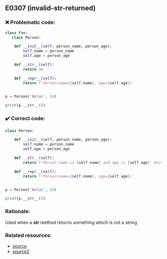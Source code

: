 ## E0307 (invalid-str-returned)

### :x: Problematic code:

```python
class Foo:
   class Person:

    def __init__(self, person_name, person_age):
        self.name = person_name
        self.age = person_age

    def __str__(self):
        return 34

    def __repr__(self):
        return f'Person(name={self.name}, age={self.age})'


p = Person('Nolan', 34)

print(p.__str__())
```

### :heavy_check_mark: Correct code:

```python
class Person:

    def __init__(self, person_name, person_age):
        self.name = person_name
        self.age = person_age

    def __str__(self):
        return f'Person name is {self.name} and age is {self.age}' #notice how the str function now returns a string rather then an integer.

    def __repr__(self):
        return f'Person(name={self.name}, age={self.age})'


p = Person('Nolan', 34)

print(p.__str__())
```

### Rationale:

Used when a __str__ method returns something which is not a string

### Related resources:

- [source](https://pycodequ.al/docs/pylint-messages/e0307-invalid-str-returned.html)
- [source2](https://www.journaldev.com/22460/python-str-repr-functions)
